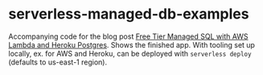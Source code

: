 # serverless-managed-db-examples

Accompanying code for the blog post [Free Tier Managed SQL with AWS Lambda and Heroku Postgres](https://mattwelke.com/2019/01/06/free-tier-managed-sql-with-aws-lambda-and-heroku-postgres.html). Shows the finished app. With tooling set up locally, ex. for AWS and Heroku, can be deployed with `serverless deploy` (defaults to us-east-1 region).
